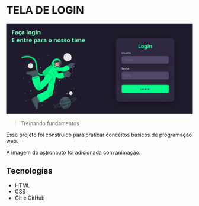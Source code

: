 # TELA DE LOGIN

![preview](./.github/preview.png)

> Treinando fundamentos

Esse projeto foi construido para praticar conceitos básicos de programação web.

A imagem do astronauto foi adicionada com animação.


## Tecnologias

- HTML
- CSS
- Git e GitHub